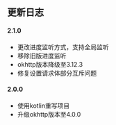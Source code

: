 ## 更新日志

#### 2.1.0

* 更改进度监听方式，支持全局监听
* 移除旧版进度监听
* okhttp版本降级至3.12.3
* 修复设置请求体部分互斥问题

#### 2.0.0

* 使用kotlin重写项目
* 升级okhttp版本至4.0.0
